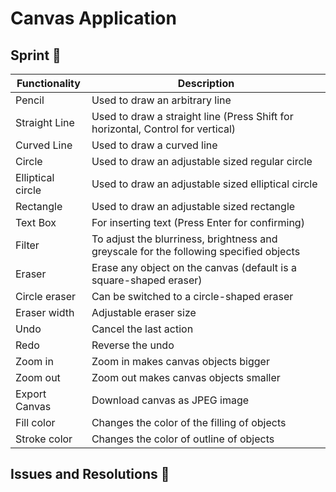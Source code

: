 # Canvas Application 


## Sprint :athletic_shoe:

| Functionality          | Description                          
| -----------------------| ------------------------------------------------------------------------------------
| Pencil                 | Used to draw an arbitrary line                
| Straight Line          | Used to draw a straight line (Press Shift for horizontal, Control for vertical)
| Curved Line            | Used to draw a curved line               
| Circle                 | Used to draw an adjustable sized regular circle        
| Elliptical circle      | Used to draw an adjustable sized elliptical circle   
| Rectangle              | Used to draw an adjustable sized rectangle  
| Text Box               | For inserting text (Press Enter for confirming)                
| Filter                 | To adjust the blurriness, brightness and greyscale for the following specified objects 
| Eraser                 | Erase any object on the canvas (default is a square-shaped eraser)                
| Circle eraser          | Can be switched to a circle-shaped eraser                 
| Eraser width           | Adjustable eraser size               
| Undo                   | Cancel the last action                  
| Redo                   | Reverse the undo                 
| Zoom in                | Zoom in makes canvas objects bigger           
| Zoom out               | Zoom out makes canvas objects smaller               
| Export Canvas          | Download canvas as JPEG image             
| Fill color             | Changes the color of the filling of objects                
| Stroke color           | Changes the color of outline of objects                 



## Issues and Resolutions :flashlight:

